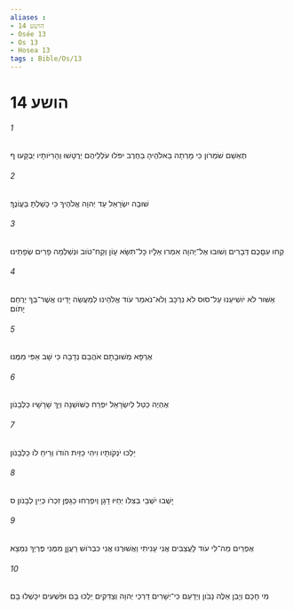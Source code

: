 ```yaml
---
aliases : 
- הושע 14
- Osée 13
- Os 13
- Hosea 13
tags : Bible/Os/13
---
```


# הושע 14

###### 1
תֶּאְשַׁם שֹׁמְרֹון כִּי מָרְתָה בֵּאלֹהֶיהָ בַּחֶרֶב יִפֹּלוּ עֹלְלֵיהֶם יְרֻטָּשׁוּ וְהָרִיֹּותָיו יְבֻקָּעוּ׃ ף
###### 2
שׁוּבָה יִשְׂרָאֵל עַד יְהוָה אֱלֹהֶיךָ כִּי כָשַׁלְתָּ בַּעֲוֹנֶךָ׃
###### 3
קְחוּ עִםָּכֶם דְּבָרִים וְשׁוּבוּ אֶל־יְהוָה אִמְרוּ אֵלָיו כָּל־תִּשָּׂא עָוֹן וְקַח־טֹוב וּנְשַׁלְּמָה פָרִים שְׂפָתֵינוּ׃
###### 4
אַשּׁוּר לֹא יֹושִׁיעֵנוּ עַל־סוּס לֹא נִרְכָּב וְלֹא־נֹאמַר עֹוד אֱלֹהֵינוּ לְמַעֲשֵׂה יָדֵינוּ אֲשֶׁר־בְּךָ יְרֻחַם יָתֹום׃
###### 5
אֶרְפָּא מְשׁוּבָתָם אֹהֲבֵם נְדָבָה כִּי שָׁב אַפִּי מִמֶּנּוּ׃
###### 6
אֶהְיֶה כַטַּל לְיִשְׂרָאֵל יִפְרַח כַּשֹּׁושַׁנָּה וְיַךְ שָׁרָשָׁיו כַּלְּבָנֹון׃
###### 7
יֵלְכוּ יֹנְקֹותָיו וִיהִי כַזַּיִת הֹודֹו וְרֵיחַ לֹו כַּלְּבָנֹון׃
###### 8
יָשֻׁבוּ יֹשְׁבֵי בְצִלֹּו יְחַיּוּ דָגָן וְיִפְרְחוּ כַגָּפֶן זִכְרֹו כְּיֵין לְבָנֹון׃ ס
###### 9
אֶפְרַיִם מַה־לִּי עֹוד לָעֲצַבִּים אֲנִי עָנִיתִי וַאֲשׁוּרֶנּוּ אֲנִי כִּבְרֹושׁ רַעֲןָן מִמֶּנִּי פֶּרְיְךָ נִמְצָא׃
###### 10
מִי חָכָם וְיָבֵן אֵלֶּה נָבֹון וְיֵדָעֵם כִּי־יְשָׁרִים דַּרְכֵי יְהוָה וְצַדִּקִים יֵלְכוּ בָם וּפֹשְׁעִים יִכָּשְׁלוּ בָם׃

